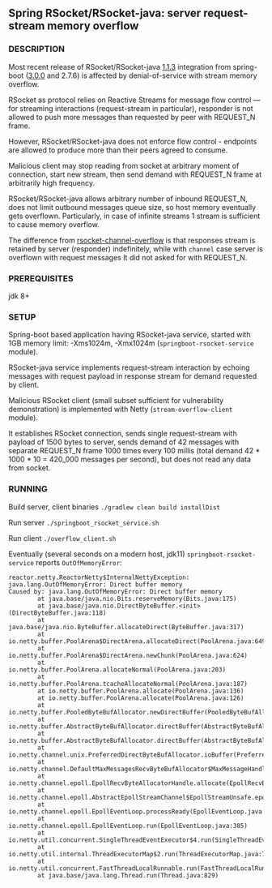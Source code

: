 ## Spring RSocket/RSocket-java: server request-stream memory overflow 

### DESCRIPTION

Most recent release of RSocket/RSocket-java [1.1.3](https://github.com/rsocket/rsocket-java/releases/tag/1.1.3) integration 
from spring-boot ([3.0.0](https://docs.spring.io/spring-framework/docs/current/reference/html/rsocket.html) and 2.7.6) 
is affected by denial-of-service with stream memory overflow.

RSocket as protocol relies on Reactive Streams for message flow control — for streaming interactions (request-stream in particular), 
responder is not allowed to push more messages than requested by peer with REQUEST_N frame.

However, RSocket/RSocket-java does not enforce flow control - endpoints are allowed to produce more than their peers agreed to consume.

Malicious client may stop reading from socket at arbitrary moment of connection, start new stream, then send demand with 
REQUEST_N frame at arbitrarily high frequency. 

RSocket/RSocket-java allows arbitrary number of inbound REQUEST_N, does not limit outbound messages queue size, 
so host memory eventually gets overflown. Particularly, in case of infinite streams 1 stream is sufficient to cause 
memory overflow.

The difference from [rsocket-channel-overflow](https://github.com/repr0ducers/springboot-rsocket-channel-overflow) is
that responses stream is retained by server (responder) indefinitely, while with `channel` case server is overflown 
with request messages It did not asked for with REQUEST_N. 

### PREREQUISITES

jdk 8+

### SETUP

Spring-boot based application having RSocket-java service, started with 1GB memory limit: -Xms1024m, -Xmx1024m 
(`springboot-rsocket-service` module).

RSocket-java service implements request-stream interaction by echoing messages with request payload in response stream 
for demand requested by client. 

Malicious RSocket client (small subset sufficient for vulnerability demonstration) is implemented with Netty 
(`stream-overflow-client` module).

It establishes RSocket connection, sends single request-stream with payload of 1500 bytes to server, sends demand of 
42 messages with separate REQUEST_N frame 1000 times every 100 millis 
(total demand 42 * 1000 * 10 = 420_000 messages per second), but does not read any data from socket. 

### RUNNING

Build server, client binaries `./gradlew clean build installDist`

Run server `./springboot_rsocket_service.sh` 

Run client `./overflow_client.sh` 

Eventually (several seconds on a modern host, jdk11) `springboot-rsocket-service` reports `OutOfMemoryError`:

```
reactor.netty.ReactorNetty$InternalNettyException: java.lang.OutOfMemoryError: Direct buffer memory
Caused by: java.lang.OutOfMemoryError: Direct buffer memory
        at java.base/java.nio.Bits.reserveMemory(Bits.java:175)
        at java.base/java.nio.DirectByteBuffer.<init>(DirectByteBuffer.java:118)
        at java.base/java.nio.ByteBuffer.allocateDirect(ByteBuffer.java:317)
        at io.netty.buffer.PoolArena$DirectArena.allocateDirect(PoolArena.java:649)
        at io.netty.buffer.PoolArena$DirectArena.newChunk(PoolArena.java:624)
        at io.netty.buffer.PoolArena.allocateNormal(PoolArena.java:203)
        at io.netty.buffer.PoolArena.tcacheAllocateNormal(PoolArena.java:187)
        at io.netty.buffer.PoolArena.allocate(PoolArena.java:136)
        at io.netty.buffer.PoolArena.allocate(PoolArena.java:126)
        at io.netty.buffer.PooledByteBufAllocator.newDirectBuffer(PooledByteBufAllocator.java:396)
        at io.netty.buffer.AbstractByteBufAllocator.directBuffer(AbstractByteBufAllocator.java:188)
        at io.netty.buffer.AbstractByteBufAllocator.directBuffer(AbstractByteBufAllocator.java:179)
        at io.netty.channel.unix.PreferredDirectByteBufAllocator.ioBuffer(PreferredDirectByteBufAllocator.java:53)
        at io.netty.channel.DefaultMaxMessagesRecvByteBufAllocator$MaxMessageHandle.allocate(DefaultMaxMessagesRecvByteBufAllocator.java:120)
        at io.netty.channel.epoll.EpollRecvByteAllocatorHandle.allocate(EpollRecvByteAllocatorHandle.java:75)
        at io.netty.channel.epoll.AbstractEpollStreamChannel$EpollStreamUnsafe.epollInReady(AbstractEpollStreamChannel.java:785)
        at io.netty.channel.epoll.EpollEventLoop.processReady(EpollEventLoop.java:487)
        at io.netty.channel.epoll.EpollEventLoop.run(EpollEventLoop.java:385)
        at io.netty.util.concurrent.SingleThreadEventExecutor$4.run(SingleThreadEventExecutor.java:997)
        at io.netty.util.internal.ThreadExecutorMap$2.run(ThreadExecutorMap.java:74)
        at io.netty.util.concurrent.FastThreadLocalRunnable.run(FastThreadLocalRunnable.java:30)
        at java.base/java.lang.Thread.run(Thread.java:829)

```